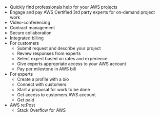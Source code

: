 - Quickly find professionals help for your AWS projects
- Engage and pay AWS Certified 3rd party experts for on-demand project work
- Video-conferencing
- Contract management
- Secure collaboration
- Integrated billing
- For customers
	- Submit request and describe your project
	- Review responses from experts
	- Select expert based on rates and experience
	- Give experts appropriate access to your AWS account
	- Pay per milestone in AWS bill
- For experts
	- Create a profile with a bio
	- Connect with customers
	- Start a proposal for work to be done
	- Get access to customers AWS account
	- Get paid
- AWS re:Post
	- Stack Overflow for AWS